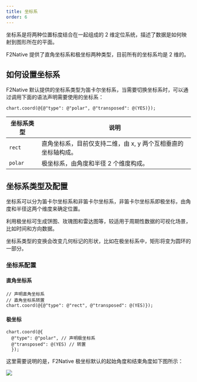 ```yaml
---
title: 坐标系
order: 6
---
```


坐标系是将两种位置标度结合在一起组成的 2 维定位系统，描述了数据是如何映射到图形所在的平面。

F2Native 提供了直角坐标系和极坐标两种类型，目前所有的坐标系均是 2 维的。

## 如何设置坐标系

F2Native 默认提供的坐标系类型为笛卡尔坐标系，当需要切换坐标系时，可以通过调用下面的语法声明需要使用的坐标系：

``` obj-c
chart.coord(@{@"type": @"polar", @"transposed": @(YES)});
```

| **坐标系类型** | **说明** |
| --- | --- |
| `rect` | 直角坐标系，目前仅支持二维，由 x, y 两个互相垂直的坐标轴构成。 |
| `polar` | 极坐标系，由角度和半径 2 个维度构成。 |


## 坐标系类型及配置

坐标系可以分为笛卡尔坐标系和非笛卡尔坐标系，非笛卡尔坐标系即极坐标，由角度和半径这两个维度来确定位置。

利用极坐标可生成饼图、玫瑰图和雷达图等，较适用于周期性数据的可视化场景，比如时间和方向数据。

坐标系类型的变换会改变几何标记的形状，比如在极坐标系中，矩形将变为圆环的一部分。


### 坐标系配置

#### 直角坐标系

```
// 声明直角坐标系
// 直角坐标系转置
chart.coord(@{@"type": @"rect", @"transposed": @(YES)});
```

#### 极坐标

```
chart.coord(@{
  @"type": @"polar", // 声明极坐标系
  @"transposed": @(YES) // 转置
  });
```

这里需要说明的是，F2Native 极坐标默认的起始角度和结束角度如下图所示：

![](https://zos.alipayobjects.com/skylark/85950a42-9579-44cb-b656-8dd28c9a014a/attach/2378/d648679184c6977c/image.png#width=)
